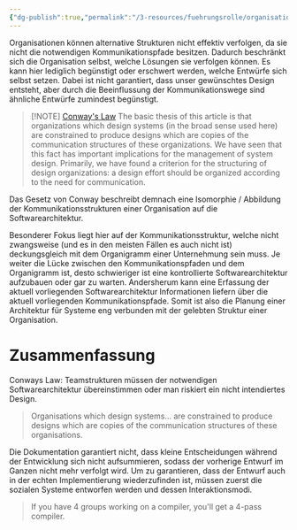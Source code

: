 ```yaml
---
{"dg-publish":true,"permalink":"/3-resources/fuehrungsrolle/organisationsstruktur/team-topologies/gesetz-von-conway/","created":"2024-04-19T07:45:03.668+02:00","updated":"2024-04-28T17:29:14.305+02:00"}
---
```



Organisationen können alternative Strukturen nicht effektiv verfolgen, da sie nicht die notwendigen Kommunikationspfade besitzen. Dadurch beschränkt sich die Organisation selbst, welche Lösungen sie verfolgen können.
Es kann hier lediglich begünstigt oder erschwert werden, welche Entwürfe sich selbst setzen. Dabei ist nicht garantiert, dass unser gewünschtes Design entsteht, aber durch die Beeinflussung der Kommunikationswege sind ähnliche Entwürfe zumindest begünstigt.

> [!NOTE] [Conway's Law](https://www.melconway.com/research/committees.html)
> The basic thesis of this article is that organizations which design systems (in the broad sense used here) are constrained to produce designs which are copies of the communication structures of these organizations. We have seen that this fact has important implications for the management of system design. Primarily, we have found a criterion for the structuring of design organizations: a design effort should be organized according to the need for communication.

Das Gesetz von Conway beschreibt demnach eine Isomorphie / Abbildung der Kommunikationsstrukturen einer Organisation auf die Softwarearchitektur.

Besonderer Fokus liegt hier auf der Kommunikationsstruktur, welche nicht zwangsweise (und es in den meisten Fällen es auch nicht ist) deckungsgleich mit dem Organigramm einer Unternehmung sein muss.
Je weiter die Lücke zwischen den Kommunikationspfaden und dem Organigramm ist, desto schwieriger ist eine kontrollierte Softwarearchitektur aufzubauen oder gar zu warten. Andersherum kann eine Erfassung der aktuell vorliegenden Softwarearchitektur Informationen liefern über die aktuell vorliegenden Kommunikationspfade. Somit ist also die Planung einer Architektur für Systeme eng verbunden mit der gelebten Struktur einer Organisation.

# Zusammenfassung

Conways Law: Teamstrukturen müssen der notwendigen Softwarearchitektur übereinstimmen oder man riskiert ein nicht intendiertes Design.

> Organisations which design systems... are constrained to produce designs which are copies of the communication structures of these organisations.

Die Dokumentation garantiert nicht, dass kleine Entscheidungen während der Entwicklung sich nicht aufsummieren, sodass der vorherige Entwurf im Ganzen nicht mehr verfolgt wird. Um zu garantieren, dass der Entwurf auch in der echten Implementierung wiederzufinden ist, müssen zuerst die sozialen Systeme entworfen werden und dessen Interaktionsmodi.

> If you have 4 groups working on a compiler, you'll get a 4-pass compiler.
